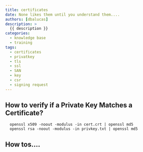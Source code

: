 ```yaml
---
title: certificates
date: None likes them until you understand them....
authors: [dbalucas]
description: >
  {{ description }}
categories:
  - knowledge base
  - training
tags:
  - certificates
  - privatkey
  - tls
  - ssl
  - SAN
  - key
  - csr
  - signing request
---
```


## How to verify if a Private Key Matches a Certificate?

```
  openssl x509 -noout -modulus -in cert.crt | openssl md5
  openssl rsa -noout -modulus -in privkey.txt | openssl md5
```

## How tos....

